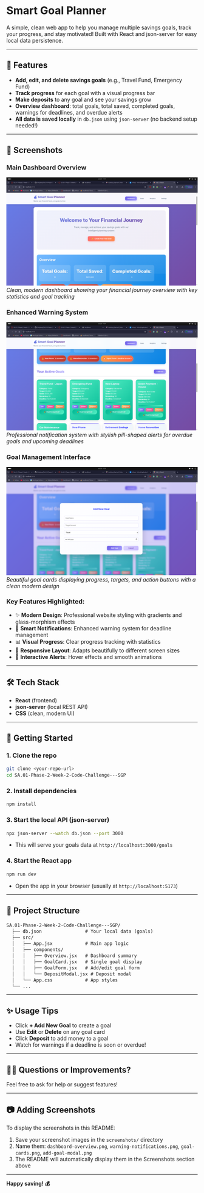 # Smart Goal Planner

A simple, clean web app to help you manage multiple savings goals, track your progress, and stay motivated! Built with React and json-server for easy local data persistence.

---

## 🚀 Features
- **Add, edit, and delete savings goals** (e.g., Travel Fund, Emergency Fund)
- **Track progress** for each goal with a visual progress bar
- **Make deposits** to any goal and see your savings grow
- **Overview dashboard**: total goals, total saved, completed goals, warnings for deadlines, and overdue alerts
- **All data is saved locally** in `db.json` using `json-server` (no backend setup needed!)

---

## 📸 Screenshots

### Main Dashboard Overview
![Smart Goal Planner Dashboard](./screenshots/dashboard-overview.png)
*Clean, modern dashboard showing your financial journey overview with key statistics and goal tracking*

### Enhanced Warning System
![Warning Notifications](./screenshots/warning-notifications.png)
*Professional notification system with stylish pill-shaped alerts for overdue goals and upcoming deadlines*

### Goal Management Interface
![Goal Cards Interface](./screenshots/goal-cards.png)
*Beautiful goal cards displaying progress, targets, and action buttons with a clean modern design*

### Key Features Highlighted:
- ✨ **Modern Design**: Professional website styling with gradients and glass-morphism effects
- 🎯 **Smart Notifications**: Enhanced warning system for deadline management
- 📊 **Visual Progress**: Clear progress tracking with statistics
- 🎨 **Responsive Layout**: Adapts beautifully to different screen sizes
- 🔔 **Interactive Alerts**: Hover effects and smooth animations

---

## 🛠️ Tech Stack
- **React** (frontend)
- **json-server** (local REST API)
- **CSS** (clean, modern UI)

---

## 📝 Getting Started

### 1. Clone the repo
```bash
git clone <your-repo-url>
cd SA.01-Phase-2-Week-2-Code-Challenge---SGP
```

### 2. Install dependencies
```bash
npm install
```

### 3. Start the local API (json-server)
```bash
npx json-server --watch db.json --port 3000
```
- This will serve your goals data at `http://localhost:3000/goals`

### 4. Start the React app
```bash
npm run dev
```
- Open the app in your browser (usually at `http://localhost:5173`)

---

## 📁 Project Structure
```
SA.01-Phase-2-Week-2-Code-Challenge---SGP/
  ├── db.json                # Your local data (goals)
  ├── src/
  │   ├── App.jsx            # Main app logic
  │   ├── components/
  │   │   ├── Overview.jsx   # Dashboard summary
  │   │   ├── GoalCard.jsx   # Single goal display
  │   │   ├── GoalForm.jsx   # Add/edit goal form
  │   │   └── DepositModal.jsx # Deposit modal
  │   └── App.css            # App styles
  └── ...
```

---

## ✨ Usage Tips
- Click **+ Add New Goal** to create a goal
- Use **Edit** or **Delete** on any goal card
- Click **Deposit** to add money to a goal
- Watch for warnings if a deadline is soon or overdue!

---

## 🙋‍♂️ Questions or Improvements?
Feel free to ask for help or suggest features!

---

## 📷 Adding Screenshots
To display the screenshots in this README:
1. Save your screenshot images in the `screenshots/` directory
2. Name them: `dashboard-overview.png`, `warning-notifications.png`, `goal-cards.png`, `add-goal-modal.png`
3. The README will automatically display them in the Screenshots section above

---

**Happy saving! 💰**
